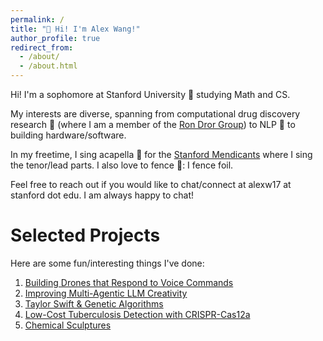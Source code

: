 ```yaml
---
permalink: /
title: "👋 Hi! I'm Alex Wang!"
author_profile: true
redirect_from: 
  - /about/
  - /about.html
---
```


Hi! I'm a sophomore at Stanford University 🌲 studying Math and CS. 

My interests are diverse, spanning from computational drug discovery research 💊 (where I am a member of the [Ron Dror Group](https://drorlab.stanford.edu/)) to NLP 🤖 to building hardware/software. 
 
In my freetime, I sing acapella 🎵 for the [Stanford Mendicants](https://stanfordmendicants.com/) where I sing the tenor/lead parts. I also love to fence 🤺: I  fence foil.

Feel free to reach out if you would like to chat/connect at alexw17 at stanford dot edu. I am always happy to chat! 

Selected Projects 
======
Here are some fun/interesting things I've done: 
1. [Building Drones that Respond to Voice Commands](https://drive.google.com/file/d/1ySvLhD_-F-yIzr4IbxILDwCjSymwu-lH/view?usp=sharing)
2. [Improving Multi-Agentic LLM Creativity](https://drive.google.com/file/d/1s5V4dYky-vsPLQHjqE2ueYpN3xnhgC5d/view?usp=sharing)
3. [Taylor Swift & Genetic Algorithms](https://github.com/alexwang0317/TaylorSwiftGeneticAlgorithms/blob/main/Taylor_Swift_Paradox%20(12).pdf) 
4. [Low-Cost Tuberculosis Detection with CRISPR-Cas12a](https://drive.google.com/file/d/1YN2QKDYRtH4l5QQVBpHWo_RkHZWZ0T-q/view?usp=sharing)
5. [Chemical Sculptures](https://drive.google.com/file/d/1PqKvKNTgwOwVSjqYGeRECQLEIRoCMu3-/view?usp=sharing)
